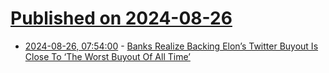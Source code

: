 # [Published on 2024-08-26](index.md)

* [2024-08-26, 07:54:00](https://soylentnews.org/article.pl?sid=24/08/25/0735236&from=rss) - [Banks Realize Backing Elon’s Twitter Buyout Is Close To ‘The Worst Buyout Of All Time’ ](https://soylentnews.org/article.pl?sid=24/08/25/0735236&from=rss)
